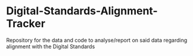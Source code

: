 # Digital-Standards-Alignment-Tracker
Repository for the data and code to analyse/report on said data regarding alignment with the Digital Standards
